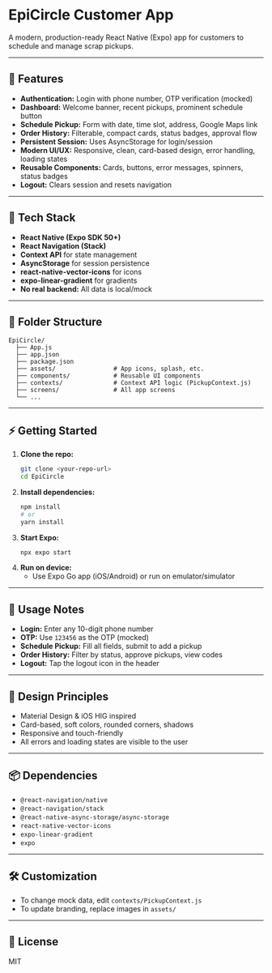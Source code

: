 # EpiCircle Customer App

A modern, production-ready React Native (Expo) app for customers to schedule and manage scrap pickups.

---

## 🚀 Features
- **Authentication:** Login with phone number, OTP verification (mocked)
- **Dashboard:** Welcome banner, recent pickups, prominent schedule button
- **Schedule Pickup:** Form with date, time slot, address, Google Maps link
- **Order History:** Filterable, compact cards, status badges, approval flow
- **Persistent Session:** Uses AsyncStorage for login/session
- **Modern UI/UX:** Responsive, clean, card-based design, error handling, loading states
- **Reusable Components:** Cards, buttons, error messages, spinners, status badges
- **Logout:** Clears session and resets navigation

---

## 🧱 Tech Stack
- **React Native (Expo SDK 50+)**
- **React Navigation (Stack)**
- **Context API** for state management
- **AsyncStorage** for session persistence
- **react-native-vector-icons** for icons
- **expo-linear-gradient** for gradients
- **No real backend:** All data is local/mock

---

## 📂 Folder Structure
```
EpiCircle/
  ├── App.js
  ├── app.json
  ├── package.json
  ├── assets/                # App icons, splash, etc.
  ├── components/            # Reusable UI components
  ├── contexts/              # Context API logic (PickupContext.js)
  ├── screens/               # All app screens
  └── ...
```

---

## ⚡ Getting Started

1. **Clone the repo:**
   ```sh
   git clone <your-repo-url>
   cd EpiCircle
   ```
2. **Install dependencies:**
   ```sh
   npm install
   # or
   yarn install
   ```
3. **Start Expo:**
   ```sh
   npx expo start
   ```
4. **Run on device:**
   - Use Expo Go app (iOS/Android) or run on emulator/simulator

---

## 📝 Usage Notes
- **Login:** Enter any 10-digit phone number
- **OTP:** Use `123456` as the OTP (mocked)
- **Schedule Pickup:** Fill all fields, submit to add a pickup
- **Order History:** Filter by status, approve pickups, view codes
- **Logout:** Tap the logout icon in the header

---

## 🎨 Design Principles
- Material Design & iOS HIG inspired
- Card-based, soft colors, rounded corners, shadows
- Responsive and touch-friendly
- All errors and loading states are visible to the user

---

## 📦 Dependencies
- `@react-navigation/native`
- `@react-navigation/stack`
- `@react-native-async-storage/async-storage`
- `react-native-vector-icons`
- `expo-linear-gradient`
- `expo`

---

## 🛠️ Customization
- To change mock data, edit `contexts/PickupContext.js`
- To update branding, replace images in `assets/`

---

## 📄 License
MIT 